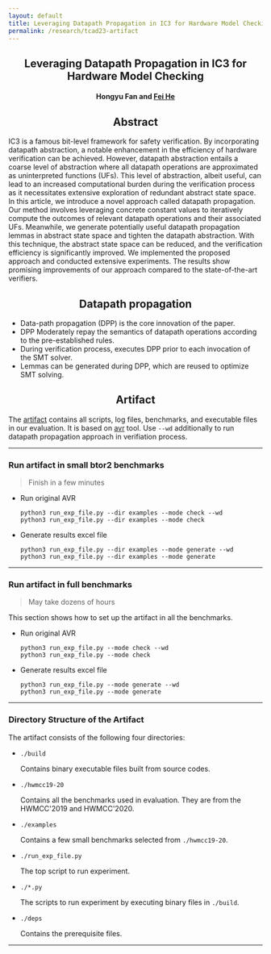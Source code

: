 ```yaml
---
layout: default
title: Leveraging Datapath Propagation in IC3 for Hardware Model Checking
permalink: /research/tcad23-artifact
---
```


## <center>Leveraging Datapath Propagation in IC3 for Hardware Model Checking</center>

#### <center>Hongyu Fan and <a href="https://feihe.github.io/">Fei He</a></center>

## <center>Abstract</center>

IC3 is a famous bit-level framework for safety verification. By incorporating datapath abstraction, a notable enhancement in the efficiency of hardware verification can be achieved. However, datapath abstraction entails a coarse level of abstraction where all datapath operations are approximated as uninterpreted functions (UFs). This level of abstraction, albeit useful, can lead to an increased computational burden during the verification process as it necessitates extensive exploration of redundant abstract state space. In this article, we introduce a novel approach called datapath propagation. Our method involves leveraging concrete constant values to iteratively compute the outcomes of relevant datapath operations and their associated UFs. Meanwhile, we generate potentially useful datapath propagation lemmas in abstract state space and tighten the datapath abstraction. With this technique, the abstract state space can be reduced, and the verification efficiency is significantly improved. We implemented the proposed approach and conducted extensive experiments. The results show promising improvements of our approach compared to the state-of-the-art verifiers.

## <center>Datapath propagation

* Data-path propagation (DPP) is the core innovation of the paper.
* DPP Moderately repay the semantics of datapath operations according to the pre-established rules.
* During verification process, executes DPP prior to each invocation of the SMT solver.
* Lemmas can be generated during DPP, which are reused to optimize SMT solving.


## <center>Artifact</center>

The <a href="https://zenodo.org/records/10202559">artifact</a> contains all scripts, log files, benchmarks, and executable files in our evaluation. It is based on <a href="https://github.com/aman-goel/avr">avr</a> tool. Use `--wd` additionally to run datapath propagation approach in verifiation process. 

--------------------------------------

### Run artifact in small btor2 benchmarks

> Finish in a few minutes

* Run original AVR
  ```
  python3 run_exp_file.py --dir examples --mode check --wd
  python3 run_exp_file.py --dir examples --mode check
  ```

* Generate results excel file
  ```
  python3 run_exp_file.py --dir examples --mode generate --wd
  python3 run_exp_file.py --dir examples --mode generate
  ```
  
--------------------------------------

### Run artifact in full benchmarks

> May take dozens of hours

This section shows how to set up the artifact in all the benchmarks.

* Run original AVR
  ```
  python3 run_exp_file.py --mode check --wd
  python3 run_exp_file.py --mode check 
  ```

* Generate results excel file
  ```
  python3 run_exp_file.py --mode generate --wd
  python3 run_exp_file.py --mode generate 
  ```

--------------------------------------

### Directory Structure of the Artifact

The artifact consists of the following four directories:

  - `./build`

    Contains binary executable files built from source codes.
    

  + `./hwmcc19-20`

    Contains all the benchmarks used in evaluation. They are from the HWMCC'2019 and HWMCC'2020.

  + `./examples`

    Contains a few small benchmarks selected from `./hwmcc19-20`.
    

  + `./run_exp_file.py`

    The top script to run experiment.

  + `./*.py`

    The scripts to run experiment by executing binary files in `./build`.

  + `./deps`

    Contains the prerequisite files.
    

------------------------------------------------------------------------------
